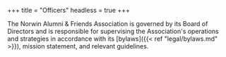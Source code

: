 +++
title = "Officers"
headless = true
+++

The Norwin Alumni & Friends Association is governed by its Board of Directors and is responsible for supervising the Association's operations and strategies in accordance with its [bylaws]({{< ref "legal/bylaws.md" >}}), mission statement, and relevant guidelines.
